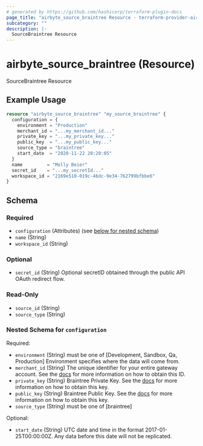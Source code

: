 ```yaml
---
# generated by https://github.com/hashicorp/terraform-plugin-docs
page_title: "airbyte_source_braintree Resource - terraform-provider-airbyte"
subcategory: ""
description: |-
  SourceBraintree Resource
---
```


# airbyte_source_braintree (Resource)

SourceBraintree Resource

## Example Usage

```terraform
resource "airbyte_source_braintree" "my_source_braintree" {
  configuration = {
    environment = "Production"
    merchant_id = "...my_merchant_id..."
    private_key = "...my_private_key..."
    public_key  = "...my_public_key..."
    source_type = "braintree"
    start_date  = "2020-11-22 20:20:05"
  }
  name         = "Molly Beier"
  secret_id    = "...my_secretId..."
  workspace_id = "2169e510-019c-46dc-9e34-762799bfbbe6"
}
```

<!-- schema generated by tfplugindocs -->
## Schema

### Required

- `configuration` (Attributes) (see [below for nested schema](#nestedatt--configuration))
- `name` (String)
- `workspace_id` (String)

### Optional

- `secret_id` (String) Optional secretID obtained through the public API OAuth redirect flow.

### Read-Only

- `source_id` (String)
- `source_type` (String)

<a id="nestedatt--configuration"></a>
### Nested Schema for `configuration`

Required:

- `environment` (String) must be one of [Development, Sandbox, Qa, Production]
Environment specifies where the data will come from.
- `merchant_id` (String) The unique identifier for your entire gateway account. See the <a href="https://docs.airbyte.com/integrations/sources/braintree">docs</a> for more information on how to obtain this ID.
- `private_key` (String) Braintree Private Key. See the <a href="https://docs.airbyte.com/integrations/sources/braintree">docs</a> for more information on how to obtain this key.
- `public_key` (String) Braintree Public Key. See the <a href="https://docs.airbyte.com/integrations/sources/braintree">docs</a> for more information on how to obtain this key.
- `source_type` (String) must be one of [braintree]

Optional:

- `start_date` (String) UTC date and time in the format 2017-01-25T00:00:00Z. Any data before this date will not be replicated.


